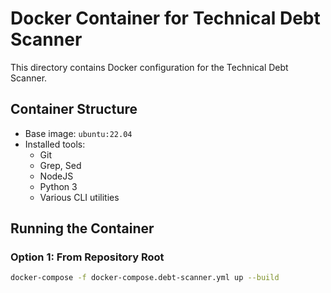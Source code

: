 # Docker Container for Technical Debt Scanner

This directory contains Docker configuration for the Technical Debt Scanner.

## Container Structure

- Base image: `ubuntu:22.04`
- Installed tools:
  - Git
  - Grep, Sed
  - NodeJS
  - Python 3
  - Various CLI utilities

## Running the Container

### Option 1: From Repository Root

```bash
docker-compose -f docker-compose.debt-scanner.yml up --build
